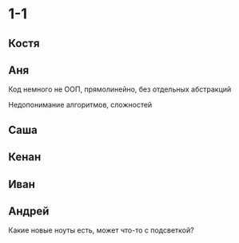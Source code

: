 # 1-1

## Костя

## Аня

Код немного не ООП, прямолинейно, без отдельных абстракций

Недопонимание алгоритмов, сложностей

## Саша

## Кенан

## Иван

## Андрей

Какие новые ноуты есть, может что-то с подсветкой?